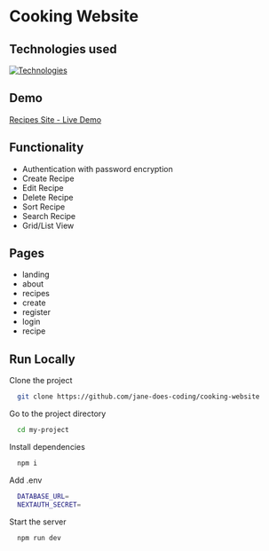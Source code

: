 # Cooking Website

## Technologies used

[![Technologies](https://skillicons.dev/icons?i=ts,tailwind,prisma,mongodb,nextjs,react,github,git)](https://skillicons.dev)

## Demo

[Recipes Site - Live Demo](/)

## Functionality

- Authentication with password encryption
- Create Recipe
- Edit Recipe
- Delete Recipe
- Sort Recipe
- Search Recipe
- Grid/List View

## Pages

- landing
- about
- recipes
- create
- register
- login
- recipe

## Run Locally

Clone the project

```bash
  git clone https://github.com/jane-does-coding/cooking-website
```

Go to the project directory

```bash
  cd my-project
```

Install dependencies

```bash
  npm i
```

Add .env

```bash
  DATABASE_URL=
  NEXTAUTH_SECRET=
```

Start the server

```bash
  npm run dev
```
